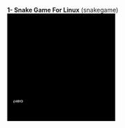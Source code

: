 **1- Snake Game For Linux** (snakegame)   
![Snake Game Preview ](https://raw.githubusercontent.com/OIHD/cpp-projects/main/screenshots/snakegame.gif)
